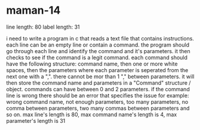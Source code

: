 # maman-14
line length: 80
label length: 31


i need to write a program in c that reads a text file that contains instructions. each line can be an empty line or contain a command. the program should go through each line and identify the command and it's parameters. it then checks to see if the command is a legit command.
each command should have the following structure: 
command name, then one or more white spaces, then the parameters where each parameter is seperated from the  next one with a ",". there cannot be mor than 1 "," between parameters.
it will then store the command name and parameters in a "Command" structure / object.
commands can have between 0 and 2 parameters.
if the command line is wrong there should be an error that specifies the issue for example:
wrong command name, not enough parameters, too many parameters, no comma between parameters, two many commas between parameters and so on.
max line's length is 80, max command name's length is 4, max parameter's length is 31
